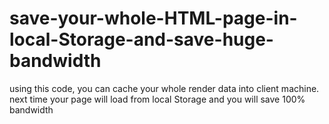 # save-your-whole-HTML-page-in-local-Storage-and-save-huge-bandwidth
using this code, you can cache your whole render data into client machine. next time your page will load from local Storage and you will save 100% bandwidth 
